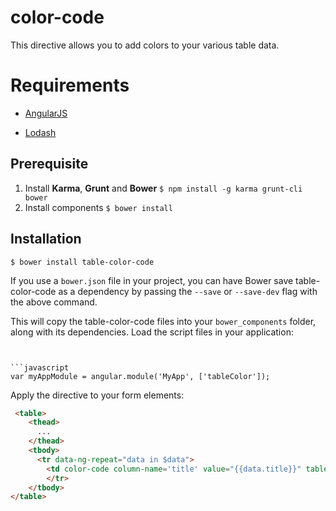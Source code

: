 # color-code

This directive allows you to add colors to your various table data.

# Requirements

- [AngularJS](http://angularjs.org/)

- [Lodash](https://lodash.com/)

## Prerequisite

1. Install **Karma**, **Grunt** and **Bower**
  `$ npm install -g karma grunt-cli bower`
2. Install components
  `$ bower install`

## Installation

`$ bower install table-color-code`

If you use a `bower.json` file in your project, you can have Bower save table-color-code as a dependency by passing the `--save` or `--save-dev` flag with the above command.

This will copy the table-color-code files into your `bower_components` folder, along with its dependencies. Load the script files in your application:

<script type="text/javascript" src="bower_components/angular/angular.js"></script>
<script src="https://cdnjs.cloudflare.com/ajax/libs/lodash.js/3.10.1/lodash.min.js"></script>
<script type="text/javascript" src="bower_components/table-color-code/js/colorCode.js"></script>
```


```javascript
var myAppModule = angular.module('MyApp', ['tableColor']);
```

Apply the directive to your form elements:

```html
 <table>
    <thead>
      ...
    </thead>
    <tbody>
      <tr data-ng-repeat="data in $data">
        <td color-code column-name='title' value="{{data.title}}" table-data="$data"></td>
        </tr>
    </tbody>
</table>
```
